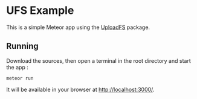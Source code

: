 # UFS Example

This is a simple Meteor app using the [UploadFS](https://github.com/jalik/jalik-ufs) package.

## Running

Download the sources, then open a terminal in the root directory and start the app :

```meteor run```

It will be available in your browser at [http://localhost:3000/](http://localhost:3000/).